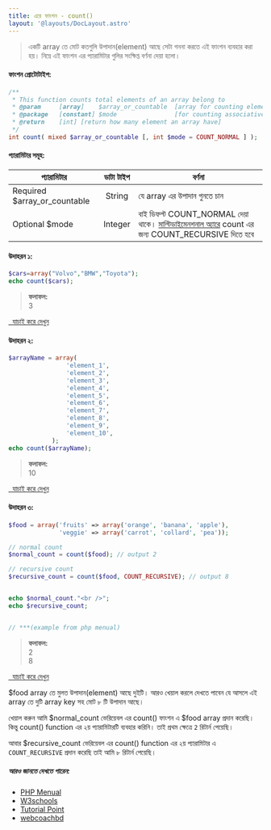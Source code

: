 ```yaml
---
title: এরে ফাংশন - count()
layout: '@layouts/DocLayout.astro'
---
```


> একটি array তে মোট কতগুলি উপাদান(element) আছে সেটা গননা করতে এই ফাংশন ব্যবহার করা হয়। 
নিম্নে এই ফাংশন এর প্যারামিটার গুলির সংক্ষিপ্ত বর্ণনা দেয়া হলো।

#### ফাংশন প্রোটোটাইপ:

```php
/**
 * This function counts total elements of an array belong to
 * @param     [array]    $array_or_countable  [array for counting element](Required)
 * @package   [constant] $mode                [for counting associative element as well](Optional)
 * @return    [int] [return how many element an array have]
 */
int count( mixed $array_or_countable [, int $mode = COUNT_NORMAL ] );
```

#### প্যারামিটার সমূহ:
| প্যারামিটার | ডাটা টাইপ | বর্ণনা |
| --- | :---: | --- |
| <span class="param-required">Required</span> $array_or_countable | String | যে array এর উপাদান গুনতে চান |
| <span class="param-optional">Optional</span> $mode | Integer  | বাই ডিফল্ট COUNT_NORMAL দেয়া থাকে। [মাল্টিডাইমেনশনাল অ্যারে](http://www.w3schools.com/php/php_arrays_multi.asp) count এর জন্য  COUNT_RECURSIVE দিতে হবে |


#### উদাহরন ১:

```php
$cars=array("Volvo","BMW","Toyota");
echo count($cars);
```

> **ফলাফল:**<br/>
3

<a class="try-it" href="http://code.runnable.com/VtRhgTp3cwF2Hjzc/count-example-1-for-php" target="_blank"><i class="fa fa-play"></i>&nbsp;&nbsp;যাচাই করে দেখুন</a>

#### উদাহরন ২:

```php
$arrayName = array(
				'element_1',
				'element_2',
				'element_3',
				'element_4',
				'element_5',
				'element_6',
				'element_7',
				'element_8',
				'element_9',
				'element_10',
			);
echo count($arrayName);
```
> **ফলাফল:** <br/>
10

<a class="try-it" href="http://code.runnable.com/VtRhzwbXiqF0ljFK/count-example-2-for-php" target="_blank"><i class="fa fa-play"></i>&nbsp;&nbsp;যাচাই করে দেখুন</a>

#### উদাহরন ৩:
```php
$food = array('fruits' => array('orange', 'banana', 'apple'),
              'veggie' => array('carrot', 'collard', 'pea'));

// normal count
$normal_count = count($food); // output 2

// recursive count
$recursive_count = count($food, COUNT_RECURSIVE); // output 8


echo $normal_count."<br />";
echo $recursive_count;


// ***(example from php menual)
```
> **ফলাফল:** <br/>
2<br>
8<br>

<a class="try-it" href="http://code.runnable.com/VtRh_Dp3cwF2Hj0F/count-example-3-for-php" target="_blank"><i class="fa fa-play"></i>&nbsp;&nbsp;যাচাই করে দেখুন</a>

$food array তে মুলত উপাদান(element) আছে দুইটি। আরও খেয়াল করলে দেখতে পাবেন যে আসলে এই array তে দুটি array key সহ মোট ৮ টি উপাদান আছে।

খেয়াল করুন আমি $normal_count ভেরিয়েবল এর count() ফাংশন এ $food array প্রদান করেছি। কিন্তু count() function এর ২য় প্যারামিটারটি ব্যবহার করিনি। তাই প্রথম ক্ষেত্রে `2` রিটার্ন পেয়েছি। 
 
আবার $recursive_count ভেরিয়েবল এর count() function এর ২য় প্যারামিটার এ `COUNT_RECURSIVE` প্রদান করেছি তাই আমি ৮ রিটার্ন পেয়েছি।



##### আরও জানতে দেখতে পারেন:
* [PHP Menual](http://php.net/manual/en/function.count.php)
* [W3schools](http://www.w3schools.com/php/func_array_count.asp)
* [Tutorial Point](http://www.tutorialspoint.com/php/php_function_count.htm)
* [webcoachbd](http://www.webcoachbd.com/php-functions/count)
